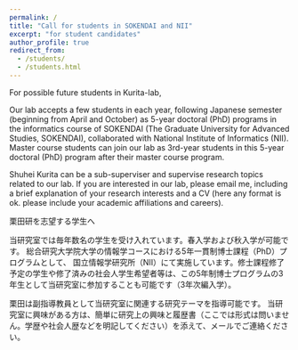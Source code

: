 ```yaml
---
permalink: /
title: "Call for students in SOKENDAI and NII"
excerpt: "for student candidates"
author_profile: true
redirect_from:
  - /students/
  - /students.html
---
```


For possible future students in Kurita-lab,

Our lab accepts a few students in each year, following Japanese semester (beginning from April and October) as 5-year doctoral (PhD) programs in the informatics course of SOKENDAI (The Graduate University for Advanced Studies, SOKENDAI), collaborated with National Institute of Informatics (NII). Master course students can join our lab as 3rd-year students in this 5-year doctoral (PhD)  program after their master course program.

Shuhei Kurita can be a sub-superviser and supervise research topics related to our lab.
If you are interested in our lab, please email me, including a brief explanation of your research interests and a CV (here any format is ok. please include your academic affiliations and careers).


栗田研を志望する学生へ

当研究室では毎年数名の学生を受け入れています。春入学および秋入学が可能です。
総合研究大学院大学の情報学コースにおける5年一貫制博士課程（PhD）プログラムとして、
国立情報学研究所（NII）にて実施しています。修士課程修了予定の学生や修了済みの社会人学生希望者等は、この5年制博士プログラムの3年生として当研究室に参加することも可能です（3年次編入学）。

栗田は副指導教員として当研究室に関連する研究テーマを指導可能です。
当研究室に興味がある方は、簡単に研究上の興味と履歴書（ここでは形式は問いません。学歴や社会人歴などを明記してください）を添えて、メールでご連絡ください。
